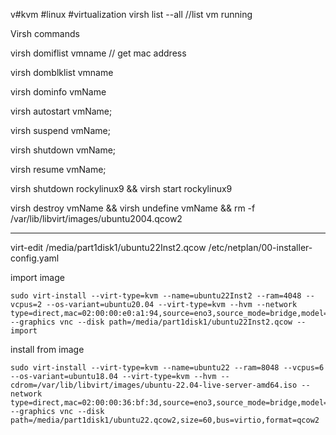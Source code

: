 v#kvm #linux #virtualization
virsh list --all //list vm running

  
Virsh commands

  

virsh domiflist vmname // get mac address

virsh domblklist vmname

virsh dominfo vmName

virsh autostart vmName;  

virsh suspend vmName;

  virsh shutdown vmName;

virsh resume vmName;

virsh shutdown rockylinux9 && virsh start rockylinux9
  

virsh destroy vmName && virsh undefine vmName && rm -f /var/lib/libvirt/images/ubuntu2004.qcow2

---

virt-edit /media/part1disk1/ubuntu22Inst2.qcow /etc/netplan/00-installer-config.yaml

import image

```
sudo virt-install --virt-type=kvm --name=ubuntu22Inst2 --ram=4048 --vcpus=2 --os-variant=ubuntu20.04 --virt-type=kvm --hvm --network type=direct,mac=02:00:00:e0:a1:94,source=eno3,source_mode=bridge,model=rtl8139,address.type=pci,address.domain=0,address.bus=0,address.slot=9,address.function=0 --graphics vnc --disk path=/media/part1disk1/ubuntu22Inst2.qcow --import
```

install from image

```
sudo virt-install --virt-type=kvm --name=ubuntu22 --ram=8048 --vcpus=6 --os-variant=ubuntu18.04 --virt-type=kvm --hvm --cdrom=/var/lib/libvirt/images/ubuntu-22.04-live-server-amd64.iso --network type=direct,mac=02:00:00:36:bf:3d,source=eno3,source_mode=bridge,model=rtl8139,address.type=pci,address.domain=0,address.bus=0,address.slot=9,address.function=0 --graphics vnc --disk path=/media/part1disk1/ubuntu22.qcow2,size=60,bus=virtio,format=qcow2
```

